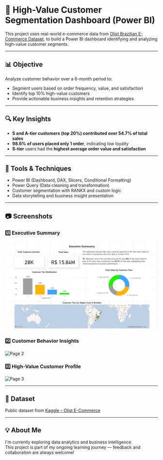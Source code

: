 # 🎯 High-Value Customer Segmentation Dashboard (Power BI)

This project uses real-world e-commerce data from [Olist Brazilian E-Commerce Dataset](https://www.kaggle.com/datasets/olistbr/brazilian-ecommerce?select=olist_order_items_dataset.csv). to build a Power BI dashboard identifying and analyzing high-value customer segments.

---

## 📊 Objective

Analyze customer behavior over a 6-month period to:
- Segment users based on order frequency, value, and satisfaction
- Identify top 10% high-value customers
- Provide actionable business insights and retention strategies

---

## 🔍 Key Insights

- **S and A-tier customers (top 20%) contributed over 54.7% of total sales**
- **98.6% of users placed only 1 order**, indicating low loyalty
- **S-tier** users had the **highest average order value and satisfaction**

---

## 🧠 Tools & Techniques

- Power BI (Dashboard, DAX, Slicers, Conditional Formatting)
- Power Query (Data cleaning and transformation)
- Customer segmentation with RANKX and custom logic
- Data storytelling and business insight presentation

---

## 📷 Screenshots

### 1️⃣ Executive Summary

![Page 1](./1.png)

### 2️⃣ Customer Behavior Insights

![Page 2](images/page2_insights.png)

### 3️⃣ High-Value Customer Profile

![Page 3](images/page3_top_customers.png)

---

## 📁 Dataset

Public dataset from [Kaggle – Olist E-Commerce](https://www.kaggle.com/datasets/olistbr/brazilian-ecommerce?select=olist_order_items_dataset.csv)

---

## 💡 About Me

I'm currently exploring data analytics and business intelligence.  
This project is part of my ongoing learning journey — feedback and collaboration are always welcome!
